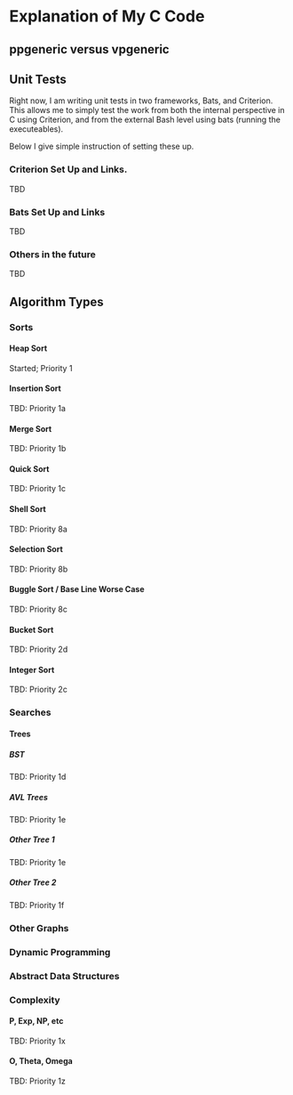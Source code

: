 # Explanation of My C Code

## ppgeneric versus vpgeneric

## Unit Tests

Right now, I am writing unit tests in two frameworks, Bats,
and Criterion.  This allows me to simply test the work from
both the internal perspective in C using Criterion, and from
the external Bash level using bats (running the executeables).

Below I give simple instruction of setting these up.

### Criterion Set Up and Links.

TBD

### Bats Set Up and Links

TBD

### Others in the future

TBD

## Algorithm Types

### Sorts

#### Heap Sort

Started; Priority 1

#### Insertion Sort

TBD:  Priority 1a

#### Merge Sort

TBD:  Priority 1b

#### Quick Sort

TBD:  Priority 1c

#### Shell Sort

TBD:  Priority 8a

#### Selection Sort

TBD:  Priority 8b

#### Buggle Sort / Base Line Worse Case

TBD:  Priority 8c

#### Bucket Sort

TBD:  Priority 2d

#### Integer Sort

TBD:  Priority 2c

### Searches

#### Trees

##### BST

TBD:  Priority 1d

##### AVL Trees

TBD:  Priority 1e

##### Other Tree 1

TBD:  Priority 1e

##### Other Tree 2

TBD:  Priority 1f

### Other Graphs

### Dynamic Programming

### Abstract Data Structures

### Complexity

#### P, Exp, NP, etc

TBD:  Priority 1x

#### O, Theta, Omega

TBD:  Priority 1z
